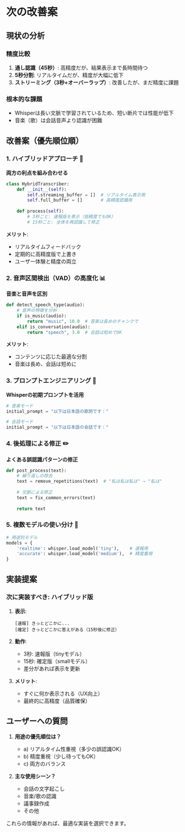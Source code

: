 # 次の改善案

## 現状の分析

### 精度比較
1. **通し認識（45秒）**: 高精度だが、結果表示まで長時間待つ
2. **5秒分割**: リアルタイムだが、精度が大幅に低下
3. **ストリーミング（3秒+オーバーラップ）**: 改善したが、まだ精度に課題

### 根本的な課題
- Whisperは長い文脈で学習されているため、短い断片では性能が低下
- 音楽（歌）は会話音声より認識が困難

## 改善案（優先順位順）

### 1. ハイブリッドアプローチ 🎯
**両方の利点を組み合わせる**

```python
class HybridTranscriber:
    def __init__(self):
        self.streaming_buffer = []  # リアルタイム表示用
        self.full_buffer = []       # 高精度認識用
        
    def process(self):
        # 3秒ごと: 速報版を表示（低精度でもOK）
        # 15秒ごと: 全体を再認識して修正
```

**メリット**:
- リアルタイムフィードバック
- 定期的に高精度版で上書き
- ユーザー体験と精度の両立

### 2. 音声区間検出（VAD）の高度化 📊
**音楽と音声を区別**

```python
def detect_speech_type(audio):
    # 音声の特徴を分析
    if is_music(audio):
        return "music", 10.0  # 音楽は長めのチャンクで
    elif is_conversation(audio):
        return "speech", 3.0  # 会話は短めでOK
```

**メリット**:
- コンテンツに応じた最適な分割
- 音楽は長め、会話は短めに

### 3. プロンプトエンジニアリング 🔧
**Whisperの初期プロンプトを活用**

```python
# 音楽モード
initial_prompt = "以下は日本語の歌詞です："

# 会話モード  
initial_prompt = "以下は日本語の会話です："
```

### 4. 後処理による修正 ✏️
**よくある誤認識パターンの修正**

```python
def post_process(text):
    # 繰り返しの除去
    text = remove_repetitions(text)  # "私は私は私は" → "私は"
    
    # 文脈による修正
    text = fix_common_errors(text)
    
    return text
```

### 5. 複数モデルの使い分け 🔄
```python
# 用途別モデル
models = {
    'realtime': whisper.load_model('tiny'),    # 速報用
    'accurate': whisper.load_model('medium'),  # 精度重視
}
```

## 実装提案

### 次に実装すべき: ハイブリッド版

1. **表示**:
   ```
   [速報] きっとどこかに...
   [確定] きっとどこかに答えがある（15秒後に修正）
   ```

2. **動作**:
   - 3秒: 速報版（tinyモデル）
   - 15秒: 確定版（smallモデル）
   - 差分があれば表示を更新

3. **メリット**:
   - すぐに何か表示される（UX向上）
   - 最終的に高精度（品質確保）

## ユーザーへの質問

1. **用途の優先順位は？**
   - a) リアルタイム性重視（多少の誤認識OK）
   - b) 精度重視（少し待ってもOK）
   - c) 両方のバランス

2. **主な使用シーン？**
   - 会話の文字起こし
   - 音楽/歌の認識
   - 議事録作成
   - その他

これらの情報があれば、最適な実装を選択できます。